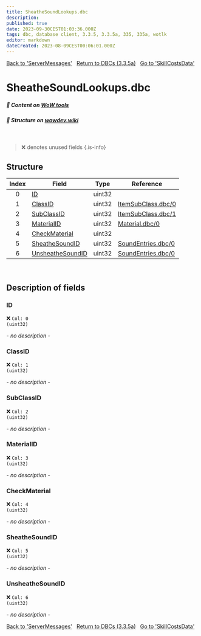 ```yaml
---
title: SheatheSoundLookups.dbc
description:
published: true
date: 2023-09-30CEST01:03:36.000Z
tags: dbc, database client, 3.3.5, 3.3.5a, 335, 335a, wotlk
editor: markdown
dateCreated: 2023-08-09CEST00:06:01.000Z
---
```

<a href="https://trinitycore.info/files/DBC/335/servermessages" class="mt-5 v-btn v-btn--depressed v-btn--flat v-btn--outlined theme--light v-size--default darkblue--text text--lighten-3"><span class="v-btn__content"><i aria-hidden="true" class="v-icon notranslate v-icon--left mdi mdi-arrow-left theme--light"></i><span>Back to 'ServerMessages'</span></span></a>&nbsp;&nbsp;&nbsp;<a href="https://trinitycore.info/files/DBC/335/DBC" class="mt-5 v-btn v-btn--depressed v-btn--flat v-btn--outlined theme--light v-size--default darkblue--text text--lighten-3"><span class="v-btn__content"><i aria-hidden="true" class="v-icon notranslate v-icon--left mdi mdi-home-outline theme--light"></i><span>Return to DBCs (3.3.5a)</span></span></a>&nbsp;&nbsp;&nbsp;<a href="https://trinitycore.info/files/DBC/335/skillcostsdata" class="mt-5 v-btn v-btn--depressed v-btn--flat v-btn--outlined theme--light v-size--default darkblue--text text--lighten-3"><span class="v-btn__content"><span>Go to 'SkillCostsData'</span><i aria-hidden="true" class="v-icon notranslate v-icon--right mdi mdi-arrow-right theme--light"></i></span></a>

# SheatheSoundLookups.dbc
##### :open_book: Content on [WoW.tools](https://wow.tools/dbc/?dbc=sheathesoundlookups&build=3.3.5.12340)
##### :pencil: Structure on [wowdev.wiki](https://wowdev.wiki/DB/SheatheSoundLookups)
&nbsp;

> :x: denotes unused fields
{.is-info}


## Structure

| Index | Field | Type | Reference |
| :---: | --- | :---: | --- |
| 0 | [ID](#id-alt) | uint32 |  |
| 1 | [ClassID](#classid) | uint32 | [ItemSubClass.dbc/0](/files/DBC/335/itemsubclass#classid) |
| 2 | [SubClassID](#subclassid) | uint32 | [ItemSubClass.dbc/1](/files/DBC/335/itemsubclass#subclassid) |
| 3 | [MaterialID](#materialid) | uint32 | [Material.dbc/0](/files/DBC/335/material#id-alt) |
| 4 | [CheckMaterial](#checkmaterial) | uint32 |  |
| 5 | [SheatheSoundID](#sheathesoundid) | uint32 | [SoundEntries.dbc/0](/files/DBC/335/soundentries#id-alt) |
| 6 | [UnsheatheSoundID](#unsheathesoundid) | uint32 | [SoundEntries.dbc/0](/files/DBC/335/soundentries#id-alt) |
&nbsp;
## Description of fields

### ID <!-- {#id-alt} -->
:x: <code>Col: 0 (uint32)</code>

*- no description -*
&nbsp;

### ClassID
:x: <code>Col: 1 (uint32)</code>

*- no description -*
&nbsp;

### SubClassID
:x: <code>Col: 2 (uint32)</code>

*- no description -*
&nbsp;

### MaterialID
:x: <code>Col: 3 (uint32)</code>

*- no description -*
&nbsp;

### CheckMaterial
:x: <code>Col: 4 (uint32)</code>

*- no description -*
&nbsp;

### SheatheSoundID
:x: <code>Col: 5 (uint32)</code>

*- no description -*
&nbsp;

### UnsheatheSoundID
:x: <code>Col: 6 (uint32)</code>

*- no description -*
&nbsp;

<a href="https://trinitycore.info/files/DBC/335/servermessages" class="mt-5 v-btn v-btn--depressed v-btn--flat v-btn--outlined theme--light v-size--default darkblue--text text--lighten-3"><span class="v-btn__content"><i aria-hidden="true" class="v-icon notranslate v-icon--left mdi mdi-arrow-left theme--light"></i><span>Back to 'ServerMessages'</span></span></a>&nbsp;&nbsp;&nbsp;<a href="https://trinitycore.info/files/DBC/335/DBC" class="mt-5 v-btn v-btn--depressed v-btn--flat v-btn--outlined theme--light v-size--default darkblue--text text--lighten-3"><span class="v-btn__content"><i aria-hidden="true" class="v-icon notranslate v-icon--left mdi mdi-home-outline theme--light"></i><span>Return to DBCs (3.3.5a)</span></span></a>&nbsp;&nbsp;&nbsp;<a href="https://trinitycore.info/files/DBC/335/skillcostsdata" class="mt-5 v-btn v-btn--depressed v-btn--flat v-btn--outlined theme--light v-size--default darkblue--text text--lighten-3"><span class="v-btn__content"><span>Go to 'SkillCostsData'</span><i aria-hidden="true" class="v-icon notranslate v-icon--right mdi mdi-arrow-right theme--light"></i></span></a>
